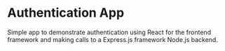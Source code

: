 # Authentication App

Simple app to demonstrate authentication using React for the frontend framework and making calls to a Express.js framework Node.js backend.